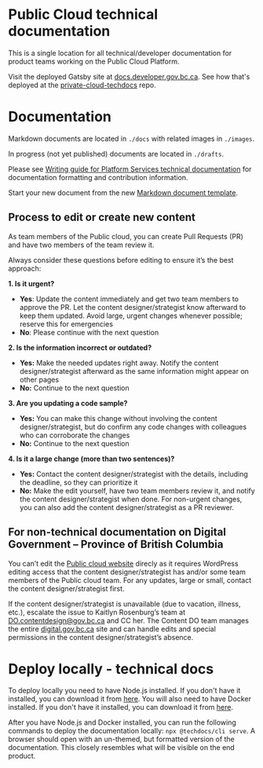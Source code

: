 # Public Cloud technical documentation
This is a single location for all technical/developer documentation for product teams working on the Public Cloud Platform.

Visit the deployed Gatsby site at [docs.developer.gov.bc.ca](https://developer.gov.bc.ca/). See how that's deployed at the [private-cloud-techdocs](https://github.com/bcgov/platform-developer-docs/tree/07904f54dc36c33db156145945be6c00b62483d2) repo.

# Documentation
Markdown documents are located in `./docs` with related images in `./images`.

In progress (not yet published) documents are located in `./drafts`.

Please see [Writing guide for Platform Services technical documentation](https://github.com/bcgov/platform-developer-docs/blob/07904f54dc36c33db156145945be6c00b62483d2/tech-docs-writing-guide.md) for documentation formatting and contribution information.

Start your new document from the new [Markdown document template](/new-markdown-document-template.md).

## Process to edit or create new content

As team members of the Public cloud, you can create Pull Requests (PR) and have two members of the team review it. 

Always consider these questions before editing to ensure it’s the best approach:

**1. Is it urgent?**
- **Yes**: Update the content immediately and get two team members to approve the PR. Let the content designer/strategist know afterward to keep them updated. Avoid large, urgent changes whenever possible; reserve this for emergencies
- **No**:  Please continue with the next question

**2. Is the information incorrect or outdated?**

- **Yes:** Make the needed updates right away. Notify the content designer/strategist afterward as the same information might appear on other pages
- **No:** Continue to the next question

**3. Are you updating a code sample?**

- **Yes:** You can make this change without involving the content designer/strategist, but do confirm any code changes with colleagues who can corroborate the changes
- **No:** Continue to the next question

**4. Is it a large change (more than two sentences)?**

- **Yes:** Contact the content designer/strategist with the details, including the deadline, so they can prioritize it
- **No:** Make the edit yourself, have two team members review it, and notify the content designer/strategist when done. For non-urgent changes, you can also add the content designer/strategist as a PR reviewer.

## For non-technical documentation on Digital Government – Province of British Columbia 

You can’t edit the [Public cloud website](https://digital.gov.bc.ca/cloud/services/public/) direcly as it requires WordPress editing access that the content designer/strategist has and/or some team members of the Public cloud team. For any updates, large or small, contact the content designer/strategist first.

 If the content designer/strategist is unavailable (due to vacation, illness, etc.), escalate the issue to Kaitlyn Rosenburg’s team at DO.contentdesign@gov.bc.ca and CC her. The Content DO team manages the entire [digital.gov.bc.ca](https://digital.gov.bc.ca)  site and can handle edits and special permissions in the content designer/strategist’s absence.

# Deploy locally - technical docs
To deploy locally you need to have Node.js installed. If you don't have it installed, you can download it from [here](https://nodejs.org/en/download/). You will also need to have Docker installed. If you don't have it installed, you can download it from [here](https://www.docker.com/products/docker-desktop).

After you have Node.js and Docker installed, you can run the following commands to deploy the documentation locally: `npx @techdocs/cli serve`. A browser should open with an un-themed, but formatted version of the documentation. This closely resembles what will be visible on the end product.

